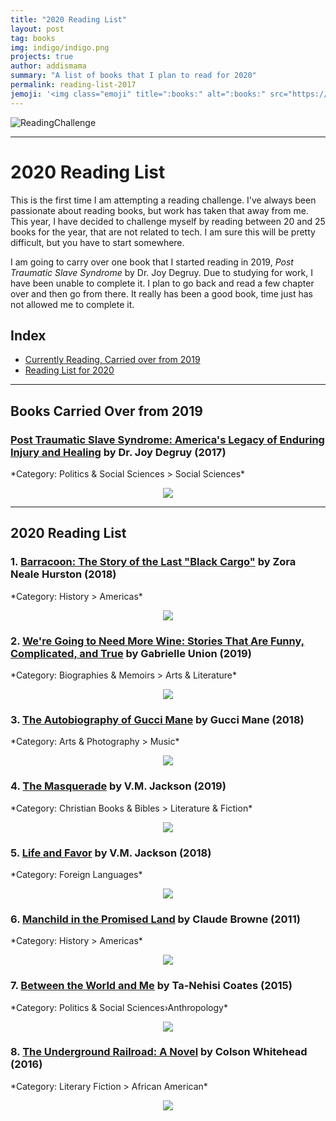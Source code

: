 ```yaml
---
title: "2020 Reading List"
layout: post
tag: books
img: indigo/indigo.png
projects: true
author: addismama
summary: "A list of books that I plan to read for 2020"
permalink: reading-list-2017
jemoji: '<img class="emoji" title=":books:" alt=":books:" src="https://assets.github.com/images/icons/emoji/unicode/1f4da.png" height="20" width="20" align="absmiddle">'
---
```


![ReadingChallenge](https://mommymannegren.files.wordpress.com/2019/11/2020-reading-challenge-2.jpg?w=560)

---

<h1 class="title">2020 Reading List</h1>

This is the first time I am attempting a reading challenge. I've always been passionate about reading books, but work has taken that away from me. This year, I have decided to challenge myself by reading between 20 and 25 books for the year, that are not related to tech. I am sure this will be pretty difficult, but you have to start somewhere.

I am going to carry over one book that I started reading in 2019, *Post Traumatic Slave Syndrome* by Dr. Joy Degruy. Due to studying for work, I have been unable to complete it. I plan to go back and read a few chapter over and then go from there. It really has been a good book, time just has not allowed me to complete it.

## Index
* [Currently Reading, Carried over from 2019](#reading)
* [Reading List for 2020](#reading-list)

---
<div class="breaker"></div><a id="reading"></a>
<h2 class="title">Books Carried Over from 2019</h2>


<h3><a href="https://www.amazon.com/dp/0985217278/" target="_blank">Post Traumatic Slave Syndrome: America's Legacy of Enduring Injury and Healing</a> by Dr. Joy Degruy (2017)</h3>
*Category: Politics & Social Sciences > Social Sciences*
<p align="center"><a href="https://www.amazon.com/dp/0985217278/" target="_blank"><img src="https://images-na.ssl-images-amazon.com/images/I/51Wz4qLDzGL._SX331_BO1,204,203,200_.jpg" /></a></p>

---
<div class="breaker"></div><a id="reading-list"></a>
<h2 class="title">2020 Reading List</h2>

<h3>1. <a href="https://www.amazon.com/dp/0062748203/" target="_blank">Barracoon: The Story of the Last "Black Cargo"</a> by Zora Neale Hurston (2018)</h3>
*Category: History > Americas*
<p align="center"><a href="https://www.amazon.com/dp/0062748203/" target="_blank"><img src="https://images-na.ssl-images-amazon.com/images/I/51RD7cKm8pL._SX329_BO1,204,203,200_.jpg" /></a></p>

<h3>2. <a href="https://www.amazon.com/dp/0062693999/" target="_blank">We're Going to Need More Wine: Stories That Are Funny, Complicated, and True</a> by Gabrielle Union (2019)</h3>
*Category: Biographies & Memoirs > Arts & Literature*
<p align="center"><a href="https://www.amazon.com/dp/0062693999/" target="_blank"><img src="https://images-na.ssl-images-amazon.com/images/I/51A29xxrpRL._SX342_.jpg" /></a></p>

<h3>3. <a href="https://www.amazon.com/dp/1501165348/" target="_blank">The Autobiography of Gucci Mane</a> by Gucci Mane (2018)</h3>
*Category: Arts & Photography > Music*
<p align="center"><a href="https://www.amazon.com/dp/1501165348/" target="_blank"><img src="https://images-na.ssl-images-amazon.com/images/I/518J3d7-lWL._SX326_BO1,204,203,200_.jpg" /></a></p>

<h3>4. <a href="https://www.amazon.com/dp/1732534012/" target="_blank">The Masquerade</a> by V.M. Jackson (2019)</h3>
*Category: Christian Books & Bibles > Literature & Fiction*
<p align="center"><a href="https://www.amazon.com/dp/1732534012/" target="_blank"><img src="https://images-na.ssl-images-amazon.com/images/I/518StJqDPVL._SX311_BO1,204,203,200_.jpg" /></a></p>

<h3>5. <a href="https://www.amazon.com/dp/1732534004/" target="_blank">Life and Favor</a> by V.M. Jackson (2018)</h3>
*Category: Foreign Languages*
<p align="center"><a href="https://www.amazon.com/dp/1732534004/" target="_blank"><img src="https://images-na.ssl-images-amazon.com/images/I/41OwG%2B4b4YL._SX326_BO1,204,203,200_.jpg" /></a></p>

<h3>6. <a href="https://www.amazon.com/dp/145163157X/" target="_blank">Manchild in the Promised Land</a> by Claude Browne (2011)</h3>
*Category: History > Americas*
<p align="center"><a href="https://www.amazon.com/dp/145163157X/" target="_blank"><img src="https://images-na.ssl-images-amazon.com/images/I/511E6S0SQGL._SX331_BO1,204,203,200_.jpg" /></a></p>

<h3>7. <a href="https://www.amazon.com/dp/0812993543/" target="_blank">Between the World and Me</a> by Ta-Nehisi Coates (2015)</h3>
*Category: Politics & Social Sciences›Anthropology*
<p align="center"><a href="https://www.amazon.com/dp/0812993543/" target="_blank"><img src="https://images-na.ssl-images-amazon.com/images/I/51ndtpPOGTL._SX334_BO1,204,203,200_.jpg" /></a></p>

<h3>8. <a href="http://a.co/hXoLRl6" target="_blank">The Underground Railroad: A Novel</a> by Colson Whitehead (2016)</h3>
*Category: Literary Fiction > African American*
<p align="center"><a href="http://a.co/hXoLRl6" target="_blank"><img src="https://raw.githubusercontent.com/aannasw/aannasw.github.io/master/assets/images/posts/reading-list/underground-railroad.jpg" /></a></p>
